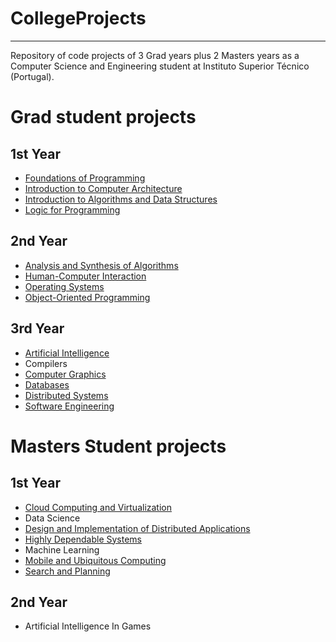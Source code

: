 # CollegeProjects
-----------------

Repository of code projects of 3 Grad years plus 2 Masters years as a Computer Science and Engineering student at Instituto Superior Técnico (Portugal).


# Grad student projects
## 1st Year
- [Foundations of Programming](Grad/FirstYear/FoundationsOfProgramming)
- [Introduction to Computer Architecture](Grad/FirstYear/IntroductionToComputerArchitecture)
- [Introduction to Algorithms and Data Structures](Grad/FirstYear/IntroductionToAlgorithmsAndDataStructures)
- [Logic for Programming](Grad/FirstYear/LogicForProgramming)

## 2nd Year
- [Analysis and Synthesis of Algorithms](Grad/SecondYear/AnalysisAndSynthesisOfAlgorithms)
- [Human-Computer Interaction](Grad/SecondYear/HumanComputerInteraction)
- [Operating Systems](Grad/SecondYear/OperatingSystems)
- [Object-Oriented Programming](Grad/SecondYear/ObjectOrientedProgramming)

## 3rd Year
- [Artificial Intelligence](Grad/ThirdYear/ArtificialIntelligence)
- Compilers
- [Computer Graphics](Grad/ThirdYear/ComputerGraphics)
- [Databases](Grad/ThirdYear/Databases)
- [Distributed Systems](Grad/ThirdYear/DistributedSystems)
- [Software Engineering](Grad/ThirdYear/SoftwareEngineering)

# Masters Student projects
## 1st Year
- [Cloud Computing and Virtualization](Masters/FirstYear/CloudComputingAndVirtualization)
- Data Science
- [Design and Implementation of Distributed Applications](Masters/FirstYear/DesignAndImplementationOfDistributedApplications)
- [Highly Dependable Systems](Masters/FirstYear/HighlyDependableSystems)
- Machine Learning
- [Mobile and Ubiquitous Computing](Masters/FirstYear/MobileAndUbiquitousComputing)
- [Search and Planning](Masters/FirstYear/SearchAndPlanning)

## 2nd Year
- Artificial Intelligence In Games
